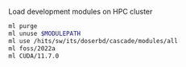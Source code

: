 Load development modules on HPC cluster

```bash
ml purge
ml unuse $MODULEPATH
ml use /hits/sw/its/doserbd/cascade/modules/all
ml foss/2022a 
ml CUDA/11.7.0
```
